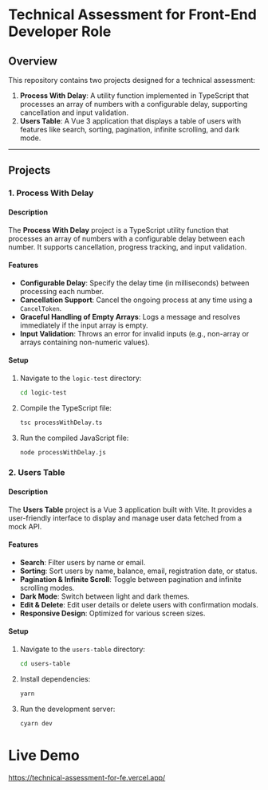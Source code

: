 # Technical Assessment for Front-End Developer Role

## Overview

This repository contains two projects designed for a technical assessment:

1. **Process With Delay**: A utility function implemented in TypeScript that processes an array of numbers with a configurable delay, supporting cancellation and input validation.
2. **Users Table**: A Vue 3 application that displays a table of users with features like search, sorting, pagination, infinite scrolling, and dark mode.

---

## Projects

### 1. Process With Delay

#### Description
The **Process With Delay** project is a TypeScript utility function that processes an array of numbers with a configurable delay between each number. It supports cancellation, progress tracking, and input validation.

#### Features
- **Configurable Delay**: Specify the delay time (in milliseconds) between processing each number.
- **Cancellation Support**: Cancel the ongoing process at any time using a `CancelToken`.
- **Graceful Handling of Empty Arrays**: Logs a message and resolves immediately if the input array is empty.
- **Input Validation**: Throws an error for invalid inputs (e.g., non-array or arrays containing non-numeric values).

#### Setup
1. Navigate to the `logic-test` directory:
   ```sh
   cd logic-test
   ```
2. Compile the TypeScript file:
    ```sh
    tsc processWithDelay.ts
    ```
3. Run the compiled JavaScript file:
    ```sh
    node processWithDelay.js
    ```

### 2. Users Table

#### Description
The **Users Table** project is a Vue 3 application built with Vite. It provides a user-friendly interface to display and manage user data fetched from a mock API.

#### Features
- **Search**: Filter users by name or email.
- **Sorting**: Sort users by name, balance, email, registration date, or status.
- **Pagination & Infinite Scroll**: Toggle between pagination and infinite scrolling modes.
- **Dark Mode**: Switch between light and dark themes.
- **Edit & Delete**: Edit user details or delete users with confirmation modals.
- **Responsive Design**: Optimized for various screen sizes.

#### Setup
1. Navigate to the `users-table` directory:
   ```sh
   cd users-table
   ```
2. Install dependencies:
   ```sh
   yarn
   ```
3. Run the development server:
   ```sh
   cyarn dev
   ```
# Live Demo
https://technical-assessment-for-fe.vercel.app/